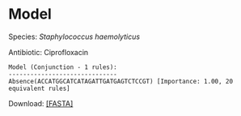 
# Model

Species: *Staphylococcus haemolyticus*

Antibiotic: Ciprofloxacin

```
Model (Conjunction - 1 rules):
------------------------------
Absence(ACCATGGCATCATAGATTGATGAGTCTCCGT) [Importance: 1.00, 20 equivalent rules]

```

Download: [[FASTA]](./model.fasta)


